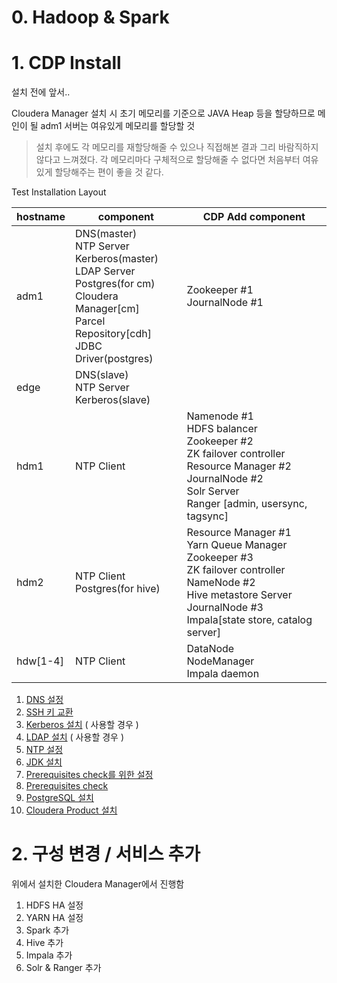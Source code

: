 # 0. Hadoop & Spark



# 1. CDP Install

설치 전에 앞서..

Cloudera Manager 설치 시 초기 메모리를 기준으로 JAVA Heap 등을 할당하므로 메인이 될 adm1 서버는 여유있게 메모리를 할당할 것

> 설치 후에도 각 메모리를 재할당해줄 수 있으나 직접해본 결과 그리 바람직하지 않다고 느껴졌다. 각 메모리마다 구체적으로 할당해줄 수 없다면 처음부터 여유있게 할당해주는 편이 좋을 것 같다.

Test Installation Layout

| hostname | component                                                    | CDP Add component                                            |
| -------- | ------------------------------------------------------------ | ------------------------------------------------------------ |
| adm1     | DNS(master)<br />NTP Server<br />Kerberos(master)<br />LDAP Server<br />Postgres(for cm)<br />Cloudera Manager[cm]<br />Parcel Repository[cdh]<br />JDBC Driver(postgres) | Zookeeper #1<br />JournalNode #1                             |
| edge     | DNS(slave)<br />NTP Server<br />Kerberos(slave)              |                                                              |
| hdm1     | NTP Client                                                   | Namenode #1<br />HDFS balancer<br />Zookeeper #2<br />ZK failover controller<br />Resource Manager #2<br />JournalNode #2<br />Solr Server<br />Ranger [admin, usersync, tagsync] |
| hdm2     | NTP Client<br />Postgres(for hive)                           | Resource Manager #1<br />Yarn Queue Manager<br />Zookeeper #3<br />ZK failover controller<br />NameNode #2<br />Hive metastore Server<br />JournalNode #3<br />Impala[state store, catalog server] |
| hdw[1-4] | NTP Client                                                   | DataNode<br />NodeManager<br />Impala daemon                 |



1. [DNS 설정](https://github.com/Joonhong-Park/Study/blob/main/1_01%20CDP_DNS.md)
2. [SSH 키 교환](https://github.com/Joonhong-Park/Study/blob/main/1_02%20Key_exchange.md)
3. [Kerberos 설치](https://github.com/Joonhong-Park/Study/blob/main/1_03%20CDP_Kerberos.md) ( 사용할 경우 )
4. [LDAP 설치](https://github.com/Joonhong-Park/Study/blob/main/1_04%20CDP_LDAP.md) ( 사용할 경우 )
5. [NTP 설정](https://github.com/Joonhong-Park/Study/blob/main/1_05%20CDP_NTP.md)
6. [JDK 설치](https://github.com/Joonhong-Park/Study/blob/main/1_06%20CDP_JDK.md)
7. [Prerequisites check를 위한 설정](https://github.com/Joonhong-Park/Study/blob/main/1_07%20CDP_Setting%20for%20Prerequisites%20check.md)
8. [Prerequisites check](https://github.com/Joonhong-Park/Study/blob/main/1_08%20CDP_Prerequisites%20check.md)
9. [PostgreSQL 설치](https://github.com/Joonhong-Park/Study/blob/main/1_09%20CDP_PostgreSQL.md)
10. [Cloudera Product 설치](https://github.com/Joonhong-Park/Study/blob/main/1_10%20CDP_Cloudera%20Product%20Install.md)



# 2. 구성 변경 / 서비스 추가

위에서 설치한 Cloudera Manager에서 진행함



1. HDFS HA 설정
2. YARN HA 설정
3. Spark 추가
4. Hive 추가
5. Impala 추가
6. Solr & Ranger 추가
